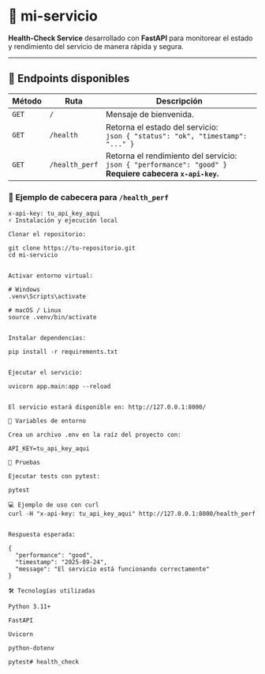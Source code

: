 # 🚀 mi-servicio

**Health-Check Service** desarrollado con **FastAPI** para monitorear el estado y rendimiento del servicio de manera rápida y segura.

---

## 📌 Endpoints disponibles

| Método | Ruta            | Descripción |
|--------|----------------|------------|
| `GET`  | `/`             | Mensaje de bienvenida. |
| `GET`  | `/health`       | Retorna el estado del servicio:<br>```json { "status": "ok", "timestamp": "..." } ``` |
| `GET`  | `/health_perf`  | Retorna el rendimiento del servicio:<br>```json { "performance": "good" } ```<br>**Requiere cabecera `x-api-key`.** |

### 🔑 Ejemplo de cabecera para `/health_perf`

```http
x-api-key: tu_api_key_aqui
⚡ Instalación y ejecución local

Clonar el repositorio:

git clone https://tu-repositorio.git
cd mi-servicio


Activar entorno virtual:

# Windows
.venv\Scripts\activate

# macOS / Linux
source .venv/bin/activate


Instalar dependencias:

pip install -r requirements.txt


Ejecutar el servicio:

uvicorn app.main:app --reload


El servicio estará disponible en: http://127.0.0.1:8000/

🌿 Variables de entorno

Crea un archivo .env en la raíz del proyecto con:

API_KEY=tu_api_key_aqui

🧪 Pruebas

Ejecutar tests con pytest:

pytest

💻 Ejemplo de uso con curl
curl -H "x-api-key: tu_api_key_aqui" http://127.0.0.1:8000/health_perf


Respuesta esperada:

{
  "performance": "good",
  "timestamp": "2025-09-24",
  "message": "El servicio está funcionando correctamente"
}

🛠 Tecnologías utilizadas

Python 3.11+

FastAPI

Uvicorn

python-dotenv

pytest# health_check
